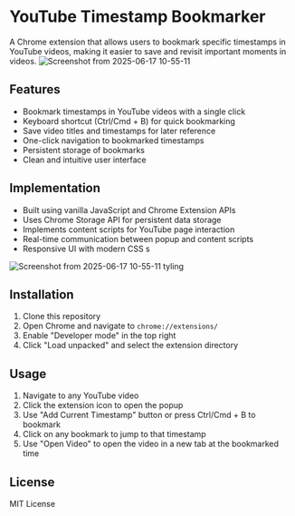 # YouTube Timestamp Bookmarker

A Chrome extension that allows users to bookmark specific timestamps in YouTube videos, making it easier to save and revisit important moments in videos.
![Screenshot from 2025-06-17 10-55-11](https://github.com/user-attachments/assets/c91298c6-15fa-4dc6-b898-14d3a7601151)

## Features

- Bookmark timestamps in YouTube videos with a single click
- Keyboard shortcut (Ctrl/Cmd + B) for quick bookmarking
- Save video titles and timestamps for later reference
- One-click navigation to bookmarked timestamps
- Persistent storage of bookmarks
- Clean and intuitive user interface

## Implementation

- Built using vanilla JavaScript and Chrome Extension APIs
- Uses Chrome Storage API for persistent data storage
- Implements content scripts for YouTube page interaction
- Real-time communication between popup and content scripts
- Responsive UI with modern CSS s

![Screenshot from 2025-06-17 10-55-11](https://github.com/user-attachments/assets/d49bd0f0-3425-48ad-ac32-7a28e571c85b)
tyling

## Installation

1. Clone this repository
2. Open Chrome and navigate to `chrome://extensions/`
3. Enable "Developer mode" in the top right
4. Click "Load unpacked" and select the extension directory

## Usage

1. Navigate to any YouTube video
2. Click the extension icon to open the popup
3. Use "Add Current Timestamp" button or press Ctrl/Cmd + B to bookmark
4. Click on any bookmark to jump to that timestamp
5. Use "Open Video" to open the video in a new tab at the bookmarked time


## License

MIT License 
